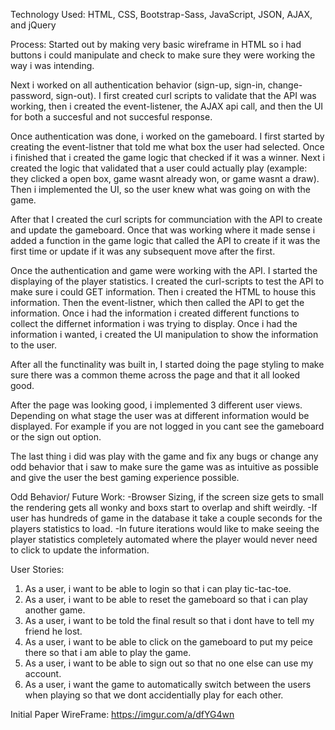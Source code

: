 
Technology Used:
HTML, CSS, Bootstrap-Sass, JavaScript, JSON, AJAX, and jQuery

Process:
Started out by making very basic wireframe in HTML so i had buttons i
could manipulate and check to make sure they were working the way i was
intending.

Next i worked on all authentication behavior (sign-up, sign-in, change-password,
sign-out). I first created curl scripts to validate that the API was working,
then i created the event-listener, the AJAX api call, and then the UI for both
a succesful and not succesful response.

Once authentication was done, i worked on the gameboard. I first started by
creating the event-listner that told me what box the user had selected. Once i
finished that i created the game logic that checked if it was a winner. Next
i created the logic that validated that a user could actually play (example:
they clicked a open box, game wasnt already won, or game wasnt a draw). Then i
implemented the UI, so the user knew what was going on with the game.

After that I created the curl scripts for communciation with the API to create
and update the gameboard. Once that was working where it made sense i added a
function in the game logic that called the API to create if it was the first
time or update if it was any subsequent move after the first.

Once the authentication and game were working with the API. I started the
displaying of the player statistics. I created the curl-scripts to test the
API to make sure i could GET information. Then i created the HTML to house this
information. Then the event-listner, which then called the API to get the
information. Once i had the information i created different functions to
collect the differnet information i was trying to display. Once i had the
information i wanted, i created the UI manipulation to show the information
to the user.

After all the functinality was built in, I started doing the page styling
to make sure there was a common theme across the page and that it all looked
good.

After the page was looking good, i implemented 3 different user views. Depending
on what stage the user was at different information would be displayed.
For example if you are not logged in you cant see the gameboard or the sign
out option.

The last thing i did was play with the game and fix any bugs or change any odd
behavior that i saw to make sure the game was as intuitive as possible and
give the user the best gaming experience possible.


Odd Behavior/ Future Work:
-Browser Sizing, if the screen size gets to small the rendering gets all wonky
and boxs start to overlap and shift weirdly.
-If user has hundreds of game in the database it take a couple seconds for
the players statistics to load.
-In future iterations would like to make seeing the player statistics
completely automated where the player would never need to click to update
the information.

User Stories:
1) As a user, i want to be able to login so that i can play tic-tac-toe.
2) As a user, i want to be able to reset the gameboard so that i can play
another game.
3) As a user, i want to be told the final result so that i dont have to tell
my friend he lost.
4) As a user, i want to be able to click on the gameboard to put my peice there
so that i am able to play the game.
5) As a user, i want to be able to sign out so that no one else can use my
account.
6) As a user, i want the game to automatically switch between the users when
playing so that we dont accidentially play for each other.

Initial Paper WireFrame: https://imgur.com/a/dfYG4wn
